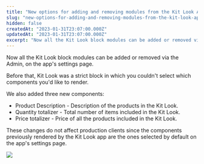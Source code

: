 ```yaml
---
title: "New options for adding and removing modules from the Kit Look App"
slug: "new-options-for-adding-and-removing-modules-from-the-kit-look-app"
hidden: false
createdAt: "2023-01-31T23:07:00.000Z"
updatedAt: "2023-01-31T23:07:00.000Z"
excerpt: "Now all the Kit Look block modules can be added or removed via the Admin, on the app's settings page."
---
```

Now all the Kit Look block modules can be added or removed via the Admin, on the app's settings page.

Before that, Kit Look was a strict block in which you couldn't select which components you'd like to render.

We also added three new components:

- Product Description - Description of the products in the Kit Look.
- Quantity totalizer - Total number of items included in the Kit Look.
- Price totalizer - Price of all the products included in the Kit Look.

These changes do not affect production clients since the  components previously rendered by the Kit Look app are the ones selected by default on the app's settings page.

![](https://raw.githubusercontent.com/vtexdocs/dev-portal-content/ecbe505cda422ac91fb9f6dae1ae1334ed3e69bd/images/new-options-for-adding-and-removing-modules-from-the-kit-look-app-0.png)
